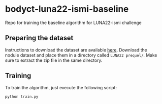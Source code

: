 # bodyct-luna22-ismi-baseline
Repo for training the baseline algorithm for LUNA22-ismi challenge


## Preparing the dataset
Instructions to download the dataset are available [here](https://luna22-ismi.grand-challenge.org/training-dataset/). Download the nodule dataset and place them in a directory called `LUNA22 prequel/`. Make sure to extract the zip file in the same directory. 

## Training
To train the algorithm, just execute the following script:
```bash
python train.py
```

